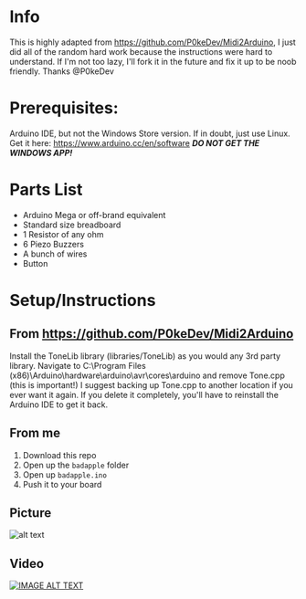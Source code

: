 # Info
This is highly adapted from https://github.com/P0keDev/Midi2Arduino, I just did all of the random hard work because the instructions were hard to understand. If I'm not too lazy, I'll fork it in the future and fix it up to be noob friendly. Thanks @P0keDev

# Prerequisites:
Arduino IDE, but not the Windows Store version. If in doubt, just use Linux.
Get it here: https://www.arduino.cc/en/software
***DO NOT GET THE WINDOWS APP!***

# Parts List
* Arduino Mega or off-brand equivalent
* Standard size breadboard
* 1 Resistor of any ohm
* 6 Piezo Buzzers
* A bunch of wires
* Button

# Setup/Instructions

## From https://github.com/P0keDev/Midi2Arduino
  Install the ToneLib library (libraries/ToneLib) as you would any 3rd party library.
  Navigate to C:\Program Files (x86)\Arduino\hardware\arduino\avr\cores\arduino and remove Tone.cpp (this is important!) I suggest backing up Tone.cpp to another  location if you ever want it again. If you delete it completely, you'll have to reinstall the Arduino IDE to get it back.

## From me
1. Download this repo
2. Open up the `badapple` folder
3. Open up `badapple.ino`
4. Push it to your board

## Picture
![alt text](https://github.com/swindlesmccoop/bad-apple-arduino/blob/main/wiring.png?raw=true)

## Video
[![IMAGE ALT TEXT](http://img.youtube.com/vi/snO1g7Kysnc/0.jpg)](https://www.youtube.com/watch?v=snO1g7Kysnc "Bad Apple!! audio from scratch on Arduino Mega with Piezo Buzzers")
